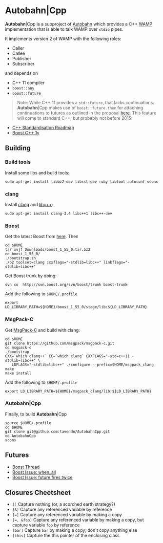 # **Autobahn**|Cpp

**Autobahn**|Cpp is a subproject of [Autobahn](http://autobahn.ws/) which provides a C++ [WAMP](http://wamp.ws/) implementation that is able to talk WAMP over `stdio` pipes.

It implements version 2 of WAMP with the following roles:

 * Caller
 * Callee
 * Publisher
 * Subscriber

and depends on

 * C++ 11 compiler
 * `boost::any`
 * `boost::future`


> Note: While C++ 11 provides a `std::future`, that lacks continuations. **Autobahn**|Cpp makes use of `boost::future.then` for attaching continuations to futures as outlined in the proposal [here](http://www.open-std.org/jtc1/sc22/wg21/docs/papers/2013/n3634.pdf). This feature will come to standard C++, but probably not before 2015:
* [C++ Standardisation Roadmap](http://isocpp.org/std/status)
* [Boost C++ 1y](http://www.boost.org/doc/libs/1_55_0/doc/html/thread/compliance.html#thread.compliance.cxx1y.async)


## Building

### Build tools

Install some libs and build tools:

```shell
sudo apt-get install libbz2-dev libssl-dev ruby libtool autoconf scons
```

### clang

Install [clang](http://clang.llvm.org/) and [libc++](http://libcxx.llvm.org/):

```shell
sudo apt-get install clang-3.4 libc++1 libc++-dev
```

### Boost

Get the latest Boost from [here](http://www.boost.org/). Then

```shell
cd $HOME
tar xvjf Downloads/boost_1_55_0.tar.bz2
cd boost_1_55_0/
./bootstrap.sh
./b2 toolset=clang cxxflags="-stdlib=libc++" linkflags="-stdlib=libc++"
```

Get Boost trunk by doing:

```shell
svn co  http://svn.boost.org/svn/boost/trunk boost-trunk
```


Add the following to `$HOME/.profile`

```shell
export LD_LIBRARY_PATH=${HOME}/boost_1_55_0/stage/lib:${LD_LIBRARY_PATH}
```

### MsgPack-C

Get [MsgPack-C](https://github.com/msgpack/msgpack-c) and build with clang:

```shell
cd $HOME
git clone https://github.com/msgpack/msgpack-c.git
cd msgpack-c
./bootstrap
CXX=`which clang++` CC=`which clang` CXXFLAGS="-std=c++11 -stdlib=libc++" \
   LDFLAGS="-stdlib=libc++" ./configure --prefix=$HOME/msgpack_clang
make
make install
```

Add the following to `$HOME/.profile`

```shell
export LD_LIBRARY_PATH=${HOME}/msgpack_clang/lib:${LD_LIBRARY_PATH}
```

### **Autobahn**|Cpp

Finally, to build **Autobahn**|Cpp

```shell
source $HOME/.profile
cd $HOME
git clone git@github.com:tavendo/AutobahnCpp.git
cd AutobahnCpp
scons
```

## Futures

* [Boost Thread](http://www.boost.org/doc/libs/1_55_0/doc/html/thread.html)
* [Boost Issue: when_all](https://svn.boost.org/trac/boost/ticket/7447)
* [Boost Issue: future fires twice](https://svn.boost.org/trac/boost/ticket/9711)

## Closures Cheetsheet

* `[]` Capture nothing (or, a scorched earth strategy?)
* `[&]` Capture any referenced variable by reference
* `[=]` Capture any referenced variable by making a copy
* `[=, &foo]` Capture any referenced variable by making a copy, but capture variable `foo` by reference
* `[bar]` Capture `bar` by making a copy; don't copy anything else
* `[this]` Capture the this pointer of the enclosing class
